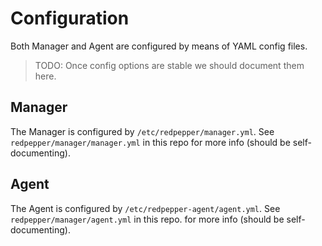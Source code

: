 # Configuration

Both Manager and Agent are configured by means of YAML config files.

> TODO: Once config options are stable we should document them here.

## Manager

The Manager is configured by `/etc/redpepper/manager.yml`.
See `redpepper/manager/manager.yml` in this repo for more info (should be self-documenting).

## Agent

The Agent is configured by `/etc/redpepper-agent/agent.yml`.
See `redpepper/manager/agent.yml` in this repo. for more info (should be self-documenting).
